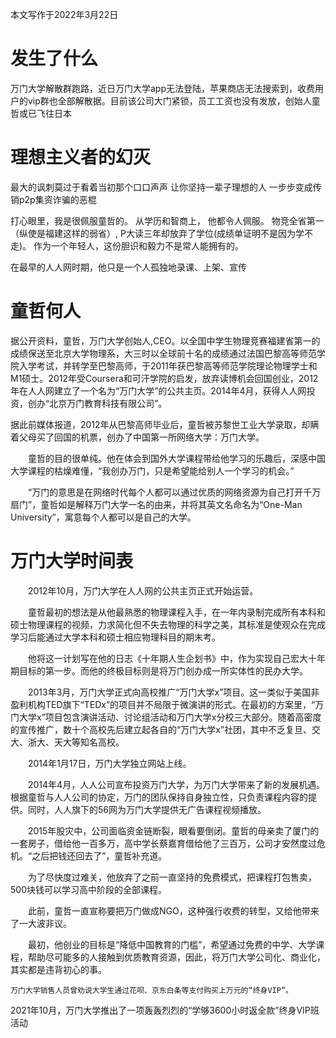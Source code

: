 本文写作于2022年3月22日

# 发生了什么

万门大学解散群跑路，近日万门大学app无法登陆，苹果商店无法搜索到，收费用户的vip群也全部解散据。目前该公司大门紧锁，员工工资也没有发放，创始人童哲或已飞往日本


# 理想主义者的幻灭

最大的讽刺莫过于看着当初那个口口声声 让你坚持一辈子理想的人 一步步变成传销p2p集资诈骗的恶棍

打心眼里，我是很佩服童哲的。 从学历和智商上， 他都令人佩服。 物竞全省第一（纵使是福建这样的弱省）, P大读三年却放弃了学位(成绩单证明不是因为学不走)。 作为一个年轻人，这份胆识和毅力不是常人能拥有的。

在最早的人人网时期，他只是一个人孤独地录课、上架、宣传























# 童哲何人


据公开资料，童哲，万门大学创始人,CEO。以全国中学生物理竞赛福建省第一的成绩保送至北京大学物理系，大三时以全球前十名的成绩通过法国巴黎高等师范学院入学考试，并转学至巴黎高师，于2011年获巴黎高等师范学院理论物理学士和M1硕士。2012年受Coursera和可汗学院的启发，放弃读博机会回国创业，2012年在人人网建立了一个名为“万门大学”的公共主页。2014年4月，获得人人网投资，创办“北京万门教育科技有限公司”。

据此前媒体报道，2012年从巴黎高师毕业后，童哲被苏黎世工业大学录取，却瞒着父母买了回国的机票，创办了中国第一所网络大学：万门大学。

　　童哲的目的很单纯。他在体会到国外大学课程带给他学习的乐趣后，深感中国大学课程的枯燥难懂，“我创办万门，只是希望能给别人一个学习的机会。”

　　“万门的意思是在网络时代每个人都可以通过优质的网络资源为自己打开千万扇门”，童哲如是解释万门大学一名的由来，并将其英文名命名为“One-Man University”，寓意每个人都可以是自己的大学。


# 万门大学时间表

　　2012年10月，万门大学在人人网的公共主页正式开始运营。

　　童哲最初的想法是从他最熟悉的物理课程入手，在一年内录制完成所有本科和硕士物理课程的视频，力求简化但不失去物理的科学之美，其标准是使观众在完成学习后能通过大学本科和硕士相应物理科目的期末考。

　　他将这一计划写在他的日志《十年期人生企划书》中，作为实现自己宏大十年期目标的第一步。而他的终极目标则是将万门创办成一所实体性的民办大学。

　　2013年3月，万门大学正式向高校推广“万门大学x”项目。这一类似于美国非盈利机构TED旗下“TEDx”的项目并不局限于微演讲的形式。在最初的方案里，“万门大学x”项目包含演讲活动、讨论组活动和万门大学x分校三大部分。随着高密度的宣传推广，数十个高校先后建立起各自的“万门大学x”社团，其中不乏复旦、交大、浙大、天大等知名高校。

　　2014年1月17日，万门大学独立网站上线。

　　2014年4月，人人公司宣布投资万门大学，为万门大学带来了新的发展机遇。根据童哲与人人公司的协定，万门的团队保持自身独立性，只负责课程内容的提供。同时，人人旗下的56网为万门大学提供无广告课程视频播放。

　　2015年股灾中，公司面临资金链断裂，眼看要倒闭。童哲的母亲卖了厦门的一套房子，借给他一百多万，高中学长蔡嘉育借给他了三百万，公司才安然度过危机。“之后把钱还回去了”，童哲补充道。

　　为了尽快度过难关，他放弃了之前一直坚持的免费模式，把课程打包售卖，500块钱可以学习高中阶段的全部课程。

　　此前，童哲一直宣称要把万门做成NGO，这种强行收费的转型，又给他带来了一大波非议。

　　最初，他创业的目标是“降低中国教育的门槛”，希望通过免费的中学、大学课程，帮助尽可能多的人接触到优质教育资源，因此，将万门大学公司化、商业化，其实都是违背初心的事。

    万门大学销售人员曾劝说大学生通过花呗、京东白条等支付购买上万元的“终身VIP”。

2021年10月，万门大学推出了一项轰轰烈烈的“学够3600小时返全款”终身VIP班活动





